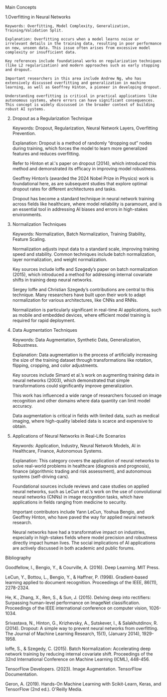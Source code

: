 Main Concepts
  
  1.Overfitting in Neural Networks

    Keywords: Overfitting, Model Complexity, Generalization, Training/Validation Split.
 
    Explanation: Overfitting occurs when a model learns noise or irrelevant details in the training data, resulting in poor performance on new, unseen data. This issue often arises from excessive model complexity or insufficient data.

    Key references include foundational works on regularization techniques (like L2 regularization) and modern approaches such as early stopping and dropout.

    Important researchers in this area include Andrew Ng, who has extensively discussed overfitting and generalization in machine learning, as well as Geoffrey Hinton, a pioneer in developing dropout.
 
    Understanding overfitting is critical in practical applications like autonomous systems, where errors can have significant consequences. This concept is widely discussed in the broader context of building robust AI systems.

 2. Dropout as a Regularization Technique
     
    Keywords: Dropout, Regularization, Neural Network Layers, Overfitting Prevention.

    Explanation: Dropout is a method of randomly “dropping out” nodes during training, which forces the model to learn more generalized features and reduces overfitting.

    Refer to Hinton et al.'s paper on dropout (2014), which introduced this method and demonstrated its efficacy in improving model robustness.

    Geoffrey Hinton’s (awarded the 2024 Nobel Prize in Physics) work is foundational here, as are subsequent studies that explore optimal dropout rates for different architectures and tasks.

    Dropout has become a standard technique in neural network training across fields like healthcare, where model reliability is paramount, and is an essential tool in addressing AI biases and errors in high-stakes environments.

   3. Normalization Techniques
     
       Keywords: Normalization, Batch Normalization, Training Stability, Feature Scaling.
     
       Normalization adjusts input data to a standard scale, improving training speed and stability. Common techniques include batch normalization, layer normalization, and weight normalization.

       Key sources include Ioffe and Szegedy’s paper on batch normalization (2015), which introduced a method for addressing internal covariate shifts in training deep neural networks.

       Sergey Ioffe and Christian Szegedy’s contributions are central to this technique. Many researchers have built upon their work to adapt normalization for various architectures, like CNNs and RNNs.


       Normalization is particularly significant in real-time AI applications, such as mobile and embedded devices, where efficient model training is required for rapid deployment.

  4. Data Augmentation Techniques
    
        Keywords: Data Augmentation, Synthetic Data, Generalization, Robustness.
        
        Explanation: Data augmentation is the process of artificially increasing the size of the training dataset through transformations like rotation, flipping, cropping, and color adjustments.
        
        Key sources include Simard et al.’s work on augmenting training data in neural networks (2003), which demonstrated that simple transformations could significantly improve generalization.
        
        This work has influenced a wide range of researchers focused on image recognition and other domains where data quantity can limit model accuracy.
        
        Data augmentation is critical in fields with limited data, such as medical imaging, where high-quality labeled data is scarce and expensive to obtain.
      
  5. Applications of Neural Networks in Real-Life Scenarios
    
        Keywords: Application, Industry, Neural Network Models, AI in Healthcare, Finance, Autonomous Systems.
    
        Explanation: This category covers the application of neural networks to solve real-world problems in healthcare (diagnosis and prognosis), finance (algorithmic trading and risk assessment), and autonomous systems (self-driving cars).
    
        Foundational sources include reviews and case studies on applied neural networks, such as LeCun et al.’s work on the use of convolutional neural networks (CNNs) in image recognition tasks, which have applications in fields ranging from medicine to security.
    
        Important contributors include Yann LeCun, Yoshua Bengio, and Geoffrey Hinton, who have paved the way for applied neural network research.
    
        Neural networks have had a transformative impact on industries, especially in high-stakes fields where model precision and robustness directly impact human lives. The social implications of AI applications are actively discussed in both academic and public forums.

Bibliography

Goodfellow, I., Bengio, Y., & Courville, A. (2016). Deep Learning. MIT Press.

LeCun, Y., Bottou, L., Bengio, Y., & Haffner, P. (1998). Gradient-based learning applied to document recognition. Proceedings of the IEEE, 86(11), 2278-2324.

He, K., Zhang, X., Ren, S., & Sun, J. (2015). Delving deep into rectifiers: Surpassing human-level performance on ImageNet classification. Proceedings of the IEEE international conference on computer vision, 1026-1034.

Srivastava, N., Hinton, G., Krizhevsky, A., Sutskever, I., & Salakhutdinov, R. (2014). Dropout: A simple way to prevent neural networks from overfitting. The Journal of Machine Learning Research, 15(1), (January 2014), 1929-1958.

Ioffe, S., & Szegedy, C. (2015). Batch Normalization: Accelerating deep network training by reducing internal covariate shift. Proceedings of the 32nd International Conference on Machine Learning (ICML), 448-456.

TensorFlow Developers. (2023). Image Augmentation. TensorFlow Documentation.

Geron, A. (2019). Hands-On Machine Learning with Scikit-Learn, Keras, and TensorFlow (2nd ed.). O'Reilly Media.
